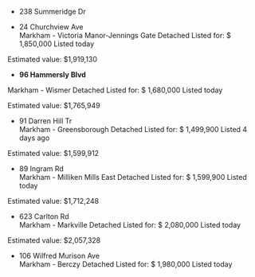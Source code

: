 
- 238 Summeridge Dr

  

- 24 Churchview Ave  
Markham - Victoria Manor-Jennings Gate
Detached
Listed for: $ 1,850,000
Listed today

Estimated value:
$1,919,130



- **96 Hammersly Blvd**
  
Markham - Wismer
Detached
Listed for: $ 1,680,000
Listed today

Estimated value:
$1,765,949



- 91 Darren Hill Tr  
Markham - Greensborough
Detached
Listed for: $ 1,499,900
Listed 4 days ago

Estimated value:
$1,599,912


- 89 Ingram Rd  
Markham - Milliken Mills East
Detached
Listed for: $ 1,599,900
Listed today

Estimated value:
$1,712,248


- 623 Carlton Rd  
Markham - Markville
Detached
Listed for: $ 2,080,000
Listed today

Estimated value:
$2,057,328


- 106 Wilfred Murison Ave  
Markham - Berczy
Detached
Listed for: $ 1,980,000
Listed today
